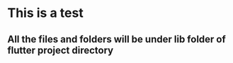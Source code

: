# This is a test

## All the files and folders will be under lib folder of flutter project directory
